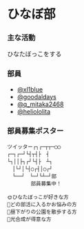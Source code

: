 # ひなぼ部

### 主な活動

ひなたぼっこをする


### 部員

- [@xl1blue](https://twitter.com/xl1blue)
- [@goodaldays](https://twitter.com/goodaldays)
- [@q_mitaka2468](https://twitter.com/q_mitaka2468)
- [@heliololita](https://twitter.com/heliololita)


### 部員募集ポスター

```
ツイッター┌┐┌─┬┬─◯◯
┌─┐┌─┘└┤┬┤├　┤
└┐││├┐┌┘└┤├　┴┐
　│└┘│└┤◯┌┤│◯┌┘
　└──┘　└─┘└┴─┘部
　　　　 部員募集中！

🌞ひなたぼっこが好きな方
🤔どの部活に入るかお悩みの方
🧠昼下がりの公園を散歩する方
🌳光合成が得意な方
```
